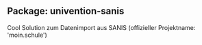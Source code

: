 ## Package: univention-sanis

Cool Solution zum Datenimport aus SANIS (offizieller Projektname: 'moin.schule')
